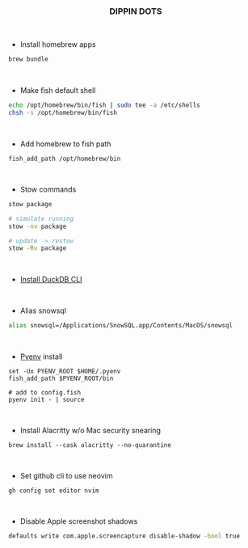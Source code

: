 <h3 align="center">DIPPIN DOTS</h3>

<br>

* Install homebrew apps
```bash
brew bundle
```

<br>

* Make fish default shell
```bash
echo /opt/homebrew/bin/fish | sudo tee -a /etc/shells
chsh -s /opt/homebrew/bin/fish
```

<br>

* Add homebrew to fish path
```fish
fish_add_path /opt/homebrew/bin
```

<br>

* Stow commands
```bash
stow package

# simulate running
stow -nv package

# update -> restow
stow -Rv package
```

<br>

* [Install DuckDB CLI](https://duckdb.org/docs/installation/)

<br>

* Alias snowsql
```bash
alias snowsql=/Applications/SnowSQL.app/Contents/MacOS/snowsql
```

<br>

* [Pyenv](https://github.com/pyenv/pyenv) install
```fish
set -Ux PYENV_ROOT $HOME/.pyenv
fish_add_path $PYENV_ROOT/bin

# add to config.fish
pyenv init - | source
```

<br>

* Install Alacritty w/o Mac security snearing
```
brew install --cask alacritty --no-quarantine
```

<br>

* Set github cli to use neovim
```
gh config set editor nvim
```

<br>

* Disable Apple screenshot shadows

```bash
defaults write com.apple.screencapture disable-shadow -bool true
```
